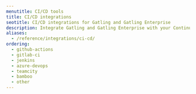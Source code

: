 ```yaml
---
menutitle: CI/CD tools
title: CI/CD integrations
seotitle: CI/CD integrations for Gatling and Gatling Enterprise
description: Integrate Gatling and Gatling Enterprise with your Continuous Integration/Continuous Delivery (CI/CD) pipeline
aliases:
  - /reference/integrations/ci-cd/
ordering:
  - github-actions
  - gitlab-ci
  - jenkins
  - azure-devops
  - teamcity
  - bamboo
  - other
---
```

